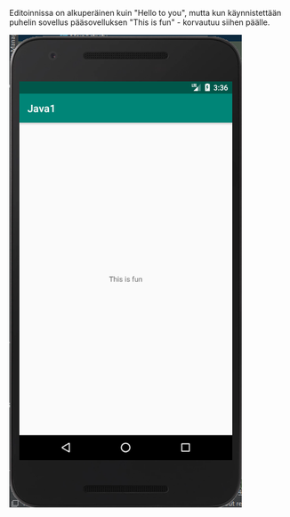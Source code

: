 Editoinnissa on alkuperäinen kuin "Hello to you", mutta kun käynnistettään puhelin sovellus pääsovelluksen "This is fun" - korvautuu siihen päälle.

![Alt text](images/Java1.PNG?raw=true "None")
